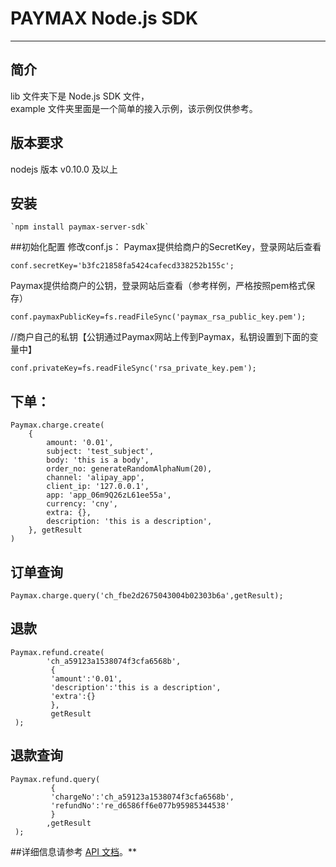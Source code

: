 PAYMAX Node.js SDK
=================
****

## 简介
lib 文件夹下是 Node.js SDK 文件，  
example 文件夹里面是一个简单的接入示例，该示例仅供参考。

## 版本要求
nodejs 版本 v0.10.0 及以上

## 安装
```
`npm install paymax-server-sdk`
```
##初始化配置
修改conf.js：
Paymax提供给商户的SecretKey，登录网站后查看
```
conf.secretKey='b3fc21858fa5424cafecd338252b155c';
```
Paymax提供给商户的公钥，登录网站后查看（参考样例，严格按照pem格式保存）
```
conf.paymaxPublicKey=fs.readFileSync('paymax_rsa_public_key.pem');
```
//商户自己的私钥【公钥通过Paymax网站上传到Paymax，私钥设置到下面的变量中】
```
conf.privateKey=fs.readFileSync('rsa_private_key.pem');
```
## 下单：
```
Paymax.charge.create(
    {
        amount: '0.01',
        subject: 'test_subject',
        body: 'this is a body',
        order_no: generateRandomAlphaNum(20),
        channel: 'alipay_app',
        client_ip: '127.0.0.1',
        app: 'app_06m9Q26zL61ee55a',
        currency: 'cny',
        extra: {},
        description: 'this is a description',
    }, getResult
)
```
## 订单查询
```
Paymax.charge.query('ch_fbe2d2675043004b02303b6a',getResult);
```
## 退款
```
Paymax.refund.create(
        'ch_a59123a1538074f3cfa6568b',
         {
         'amount':'0.01',
         'description':'this is a description',
         'extra':{}
         },
         getResult
 );
```
## 退款查询
```
Paymax.refund.query(
         {
         'chargeNo':'ch_a59123a1538074f3cfa6568b',
         'refundNo':'re_d6586ff6e077b95985344538'
         }
        ,getResult
 );
 ```
##详细信息请参考 [API 文档](https://github.com/paymax/paymax-doc)。**
